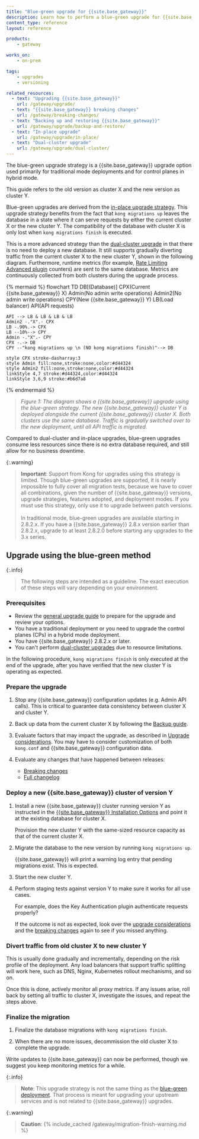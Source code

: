 ```yaml
---
title: "Blue-green upgrade for {{site.base_gateway}}"
description: Learn how to perform a blue-green upgrade for {{site.base_gateway}}.
content_type: reference
layout: reference

products:
    - gateway

works_on:
    - on-prem

tags:
    - upgrades
    - versioning

related_resources:
  - text: "Upgrading {{site.base_gateway}}"
    url: /gateway/upgrade/
  - text: "{{site.base_gateway}} breaking changes"
    url: /gateway/breaking-changes/
  - text: "Backing up and restoring {{site.base_gateway}}"
    url: /gateway/upgrade/backup-and-restore/
  - text: "In-place upgrade"
    url: /gateway/upgrade/in-place/
  - text: "Dual-cluster upgrade"
    url: /gateway/upgrade/dual-cluster/
---
```


The blue-green upgrade strategy is a {{site.base_gateway}} upgrade option used primarily for traditional mode deployments 
and for control planes in hybrid mode. 

This guide refers to the old version as cluster X and the new version as cluster Y.

Blue-green upgrades are derived from the [in-place upgrade strategy](/gateway/upgrade/in-place/). 
This upgrade strategy benefits from the fact that `kong migrations up` leaves the database in a state 
where it can serve requests by either the current cluster X or the new cluster Y. 
The compatibility of the database with cluster X is only lost when `kong migrations finish` is executed.

This is a more advanced strategy than the [dual-cluster upgrade](/gateway/upgrade/dual-cluster/) in that there is no need to deploy a new database. 
It still supports gradually diverting traffic from the current cluster X to the new cluster Y, shown in the following diagram. 
Furthermore, runtime metrics (for example, [Rate Limiting Advanced plugin](/plugins/rate-limiting-advanced/) counters) are sent to the same database. 
Metrics are continuously collected from both clusters during the upgrade process.

{% mermaid %}
flowchart TD
    DB[(Database)]
    CPX(Current 
    {{site.base_gateway}} X)
    Admin(No admin 
    write operations)
    Admin2(No admin 
    write operations)
    CPY(New 
    {{site.base_gateway}} Y)
    LB(Load balancer)
    API(API requests)

    API --> LB & LB & LB & LB
    Admin2 -."X".- CPX
    LB -.90%.-> CPX
    LB --10%--> CPY
    Admin -."X".- CPY
    CPX -.-> DB
    CPY --"kong migrations up \n (NO kong migrations finish)"--> DB

    style CPX stroke-dasharray:3
    style Admin fill:none,stroke:none,color:#d44324
    style Admin2 fill:none,stroke:none,color:#d44324
    linkStyle 4,7 stroke:#d44324,color:#d44324
    linkStyle 3,6,9 stroke:#b6d7a8
{% endmermaid %}

> _Figure 1: The diagram shows a {{site.base_gateway}} upgrade using the blue-green strategy._
_The new {{site.base_gateway}} cluster Y is deployed alongside the current {{site.base_gateway}} cluster X. Both clusters use the same database._
_Traffic is gradually switched over to the new deployment, until all API traffic is migrated._

Compared to dual-cluster and in-place upgrades, blue-green upgrades consume less resources since there is no extra database required, 
and still allow for no business downtime.

{:.warning}
> **Important**: Support from Kong for upgrades using this strategy is limited.
Though blue-green upgrades are supported, it is nearly impossible to fully cover all migration tests, because we have to cover all 
combinations, given the number of {{site.base_gateway}} versions, upgrade strategies, features adopted, and deployment modes.
> If you must use this strategy, only use it to upgrade between patch versions.
> <br><br>
> In traditional mode, blue-green upgrades are available starting in 2.8.2.x.
If you have a {{site.base_gateway}} 2.8.x version earlier than 2.8.2.x, upgrade to at least 2.8.2.0 before starting any upgrades to the 3.x series.

## Upgrade using the blue-green method

{:.info}
> The following steps are intended as a guideline.
The exact execution of these steps will vary depending on your environment. 

### Prerequisites

* Review the [general upgrade guide](/gateway/upgrade/) to prepare for the upgrade and review your options.
* You have a traditional deployment or you need to upgrade the control planes (CPs) in a hybrid mode deployment.
* You have {{site.base_gateway}} 2.8.2.x or later.
* You can't perform [dual-cluster upgrades](/gateway/upgrade/dual-cluster/) due to resource limitations.


In the following procedure, `kong migrations finish` is only executed at the end of the upgrade, 
after you have verified that the new cluster Y is operating as expected.

### Prepare the upgrade

1. Stop any {{site.base_gateway}} configuration updates (e.g. Admin API calls). 
This is critical to guarantee data consistency between cluster X and cluster Y.

2. Back up data from the current cluster X by following the 
[Backup guide](/gateway/upgrade/backup-and-restore/).

3. Evaluate factors that may impact the upgrade, as described in [Upgrade considerations](/gateway/upgrade/#preparation-upgrade-considerations/).
You may have to consider customization of both `kong.conf` and {{site.base_gateway}} configuration data.

4. Evaluate any changes that have happened between releases:
    * [Breaking changes](/gateway/breaking-changes/)
    * [Full changelog](/gateway/changelog/)

### Deploy a new {{site.base_gateway}} cluster of version Y

1. Install a new {{site.base_gateway}} cluster running version Y as instructed in the 
[{{site.base_gateway}} Installation Options](/gateway/install/) and 
point it at the existing database for cluster X.

    Provision the new cluster Y with the same-sized resource capacity as that of 
    the current cluster X.

2. Migrate the database to the new version by running `kong migrations up`. 

    {{site.base_gateway}} will print a warning log entry that pending migrations exist. 
    This is expected.

3. Start the new cluster Y.

4. Perform staging tests against version Y to make sure it works for all use cases. 

    For example, does the Key Authentication plugin authenticate requests properly?
    
    If the outcome is not as expected, look over the 
    [upgrade considerations](/gateway/upgrade/#preparation-upgrade-considerations/) and the 
    [breaking changes](/gateway/breaking-changes/)
    again to see if you missed anything.

### Divert traffic from old cluster X to new cluster Y

This is usually done gradually and incrementally, depending on the risk profile of the deployment. 
Any load balancers that support traffic splitting will work here, such as DNS, Nginx, Kubernetes rollout mechanisms, and so on.

Once this is done, actively monitor all proxy metrics. If any issues arise, roll back by setting all traffic to cluster X, investigate the issues, and repeat the steps above.

### Finalize the migration

1. Finalize the database migrations with `kong migrations finish`. 

2. When there are no more issues, decommission the old cluster X to complete the upgrade.

Write updates to {{site.base_gateway}} can now be performed, though we suggest you keep monitoring metrics for a while.

{:.info}
> **Note**: This upgrade strategy is not the same thing as the [blue-green deployment](/gateway/traffic-control/blue-green-deployments/). 
That process is meant for upgrading your upstream services and is not related to {{site.base_gateway}} upgrades.

{:.warning}
> **Caution**: {% include_cached /gateway/migration-finish-warning.md %}
